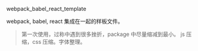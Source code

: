 webpack_babel_react_template

webpack, babel, react 集成在一起的样板文件。


> 第一次使用，过称中遇到很多挫折，package 中尽量缩减到最小。 js 压缩，css 压缩。字体整理。
